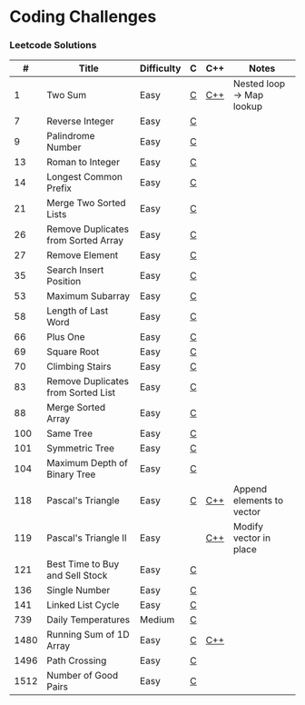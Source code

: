 # Coding Challenges

### Leetcode Solutions
| #    | Title                               | Difficulty | C                                            | C++                                 | Notes                     |
|------|-------------------------------------|------------|----------------------------------------------|-------------------------------------|---------------------------|
| 1    | Two Sum                             | Easy       | [C](c/two_sum.c)                             | [C++](cpp/two_sum.cpp)              | Nested loop -> Map lookup |
| 7    | Reverse Integer                     | Easy       | [C](c/reverse_integer.c)                     |                                     |                           |
| 9    | Palindrome Number                   | Easy       | [C](c/[palindrome_number.c)                  |                                     |                           |
| 13   | Roman to Integer                    | Easy       | [C](c/roman_to_integer.c)                    |                                     |                           |
| 14   | Longest Common Prefix               | Easy       | [C](c/longest_common_prefix.c)               |                                     |                           |
| 21   | Merge Two Sorted Lists              | Easy       | [C](c/merge_two_sorted_lists.c)              |                                     |                           |
| 26   | Remove Duplicates from Sorted Array | Easy       | [C](c/remove_duplicates_from_sorted_array.c) |                                     |                           |
| 27   | Remove Element                      | Easy       | [C](c/remove_element.c)                      |                                     |                           |
| 35   | Search Insert Position              | Easy       | [C](c/search_insert_position.c)              |                                     |                           |
| 53   | Maximum Subarray                    | Easy       | [C](c/maximum_subarray.c)                    |                                     |                           |
| 58   | Length of Last Word                 | Easy       | [C](c/length_of_last_word.c)                 |                                     |                           |
| 66   | Plus One                            | Easy       | [C](c/plus_one.c)                            |                                     |                           |
| 69   | Square Root                         | Easy       | [C](c/square_root.c)                         |                                     |                           |
| 70   | Climbing Stairs                     | Easy       | [C](c/climbing_stairs.c)                     |                                     |                           |
| 83   | Remove Duplicates from Sorted List  | Easy       | [C](c/remove_duplicates_from_sorted_list.c)  |                                     |                           |
| 88   | Merge Sorted Array                  | Easy       | [C](c/merge_sorted_array.c)                  |                                     |                           |
| 100  | Same Tree                           | Easy       | [C](c/same_tree.c)                           |                                     |                           |
| 101  | Symmetric Tree                      | Easy       | [C](c/symmetric_tree.c)                      |                                     |                           |
| 104  | Maximum Depth of Binary Tree        | Easy       | [C](c/maximum_depth_of_binary_tree.c)        |                                     |                           |
| 118  | Pascal's Triangle                   | Easy       | [C](c/pascals_triangle.c)                    | [C++](cpp/pascals_triangle.cpp)     | Append elements to vector |
| 119  | Pascal's Triangle II                | Easy       |                                              | [C++](cpp/pascals_triangle_ii.cpp)  | Modify vector in place    |
| 121  | Best Time to Buy and Sell Stock     | Easy       | [C](c/best_time_to_buy_and_sell_stock.c)     |                                     |                           |
| 136  | Single Number                       | Easy       | [C](c/single_number.c)                       |                                     |                           |
| 141  | Linked List Cycle                   | Easy       | [C](c/linked_list_cycle.c)                   |                                     |                           |
| 739  | Daily Temperatures                  | Medium     | [C](c/daily_temperatures.c)                  |                                     |                           |
| 1480 | Running Sum of 1D Array             | Easy       | [C](c/running_sum_of_array.c)                | [C++](cpp/running_sum_of_array.cpp) |                           |
| 1496 | Path Crossing                       | Easy       | [C](c/path_crossing.c)                       |                                     |                           |
| 1512 | Number of Good Pairs                | Easy       | [C](c/number_of_good_pairs.c)                |                                     |                           |